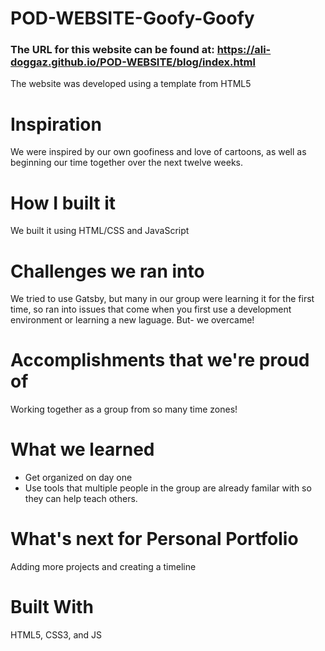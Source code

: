 # POD-WEBSITE-Goofy-Goofy

### The URL for this website can be found at: https://ali-doggaz.github.io/POD-WEBSITE/blog/index.html ###

The website was developed using a template from HTML5
# Inspiration
We were inspired by our own goofiness and love of cartoons, as well as beginning our time together over the next twelve weeks.

# How I built it
We built it using HTML/CSS and JavaScript

# Challenges we ran into
We tried to use Gatsby, but many in our group were learning it for the first time, so ran into issues that come when you first use a development environment or learning a new laguage. But- we overcame!

# Accomplishments that we're proud of
Working together as a group from so many time zones!

# What we learned
- Get organized on day one
- Use tools that multiple people in the group are already familar with so they can help teach others.

# What's next for Personal Portfolio
Adding more projects and creating a timeline

# Built With
HTML5, CSS3, and JS
